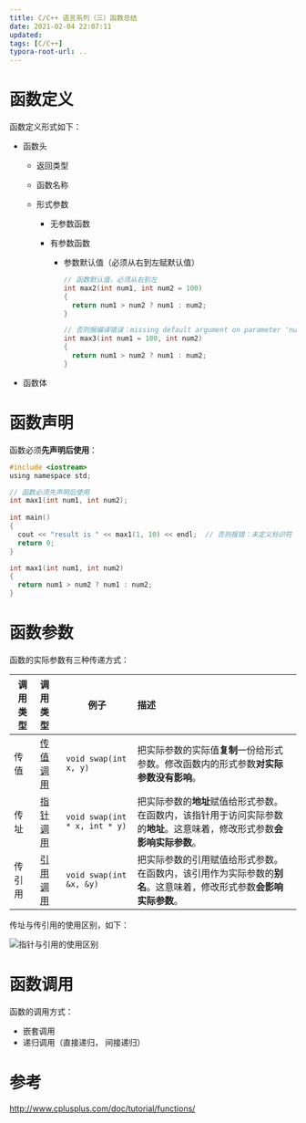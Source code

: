 ```yaml
---
title: C/C++ 语言系列（三）函数总结
date: 2021-02-04 22:07:11
updated: 
tags: [C/C++]
typora-root-url: ..
---
```


# 函数定义

函数定义形式如下：

* 函数头

  * 返回类型

  * 函数名称

  * 形式参数
    
    * 无参数函数
    
    * 有参数函数
    
      * 参数默认值（必须从右到左赋默认值）
    
        ```C
        // 函数默认值，必须从右到左
        int max2(int num1, int num2 = 100)
        {
          return num1 > num2 ? num1 : num2;
        }
        
        // 否则报编译错误：missing default argument on parameter 'num2'
        int max3(int num1 = 100, int num2)
        {
          return num1 > num2 ? num1 : num2;
        }
        ```

* 函数体

# 函数声明

函数必须**先声明后使用**：

```C
#include <iostream>
using namespace std;

// 函数必须先声明后使用
int max1(int num1, int num2);
 
int main()
{
  cout << "result is " << max1(1, 10) << endl;  // 否则报错：未定义标识符 use of undeclared identifier 'max1'
  return 0;
}

int max1(int num1, int num2)
{
  return num1 > num2 ? num1 : num2;
}
```

# 函数参数

函数的实际参数有三种传递方式：

| 调用类型 | 调用类型                                                     | 例子                          | 描述                                                         |
| -------- | :----------------------------------------------------------- | ----------------------------- | :----------------------------------------------------------- |
| 传值     | [传值调用](https://www.runoob.com/cplusplus/cpp-function-call-by-value.html) | `void swap(int x, y)`         | 把实际参数的实际值**复制**一份给形式参数。修改函数内的形式参数**对实际参数没有影响**。 |
| 传址     | [指针调用](https://www.runoob.com/cplusplus/cpp-function-call-by-pointer.html) | `void swap(int * x, int * y)` | 把实际参数的**地址**赋值给形式参数。在函数内，该指针用于访问实际参数的**地址**。这意味着，修改形式参数**会影响实际参数**。 |
| 传引用   | [引用调用](https://www.runoob.com/cplusplus/cpp-function-call-by-reference.html) | `void swap(int &x, &y)`       | 把实际参数的引用赋值给形式参数。在函数内，该引用作为实际参数的**别名**。这意味着，修改形式参数**会影响实际参数**。 |

传址与传引用的使用区别，如下：

![指针与引用的使用区别](/img/cpp/compare_with_pointer_and_reference.png)

# 函数调用

函数的调用方式：

* 嵌套调用
* 递归调用（直接递归， 间接递归）

# 参考

http://www.cplusplus.com/doc/tutorial/functions/